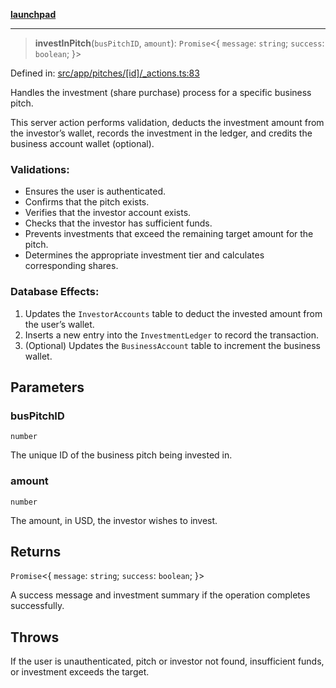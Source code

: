 [**launchpad**](index.md)

***

> **investInPitch**(`busPitchID`, `amount`): `Promise`\<\{ `message`: `string`; `success`: `boolean`; \}\>

Defined in: [src/app/pitches/\[id\]/\_actions.ts:83](https://github.com/victorbratov/launchpad/blob/d1815ef1a573b42ac1f231f3f3d6617bddce6dbe/src/app/pitches/[id]/_actions.ts#L83)

Handles the investment (share purchase) process for a specific business pitch.

This server action performs validation, deducts the investment amount from the investor’s wallet,
records the investment in the ledger, and credits the business account wallet (optional).

### Validations:
- Ensures the user is authenticated.
- Confirms that the pitch exists.
- Verifies that the investor account exists.
- Checks that the investor has sufficient funds.
- Prevents investments that exceed the remaining target amount for the pitch.
- Determines the appropriate investment tier and calculates corresponding shares.

### Database Effects:
1. Updates the `InvestorAccounts` table to deduct the invested amount from the user’s wallet.
2. Inserts a new entry into the `InvestmentLedger` to record the transaction.
3. (Optional) Updates the `BusinessAccount` table to increment the business wallet.

## Parameters

### busPitchID

`number`

The unique ID of the business pitch being invested in.

### amount

`number`

The amount, in USD, the investor wishes to invest.

## Returns

`Promise`\<\{ `message`: `string`; `success`: `boolean`; \}\>

A success message and investment summary if the operation completes successfully.

## Throws

If the user is unauthenticated, pitch or investor not found, insufficient funds, or investment exceeds the target.
